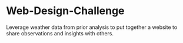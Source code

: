 # Web-Design-Challenge
Leverage weather data from prior analysis to put together a website to share observations and insights with others.
